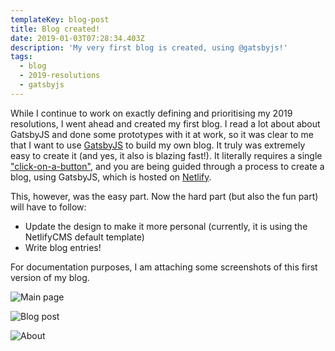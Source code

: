 ```yaml
---
templateKey: blog-post
title: Blog created!
date: 2019-01-03T07:28:34.403Z
description: 'My very first blog is created, using @gatsbyjs!'
tags:
  - blog
  - 2019-resolutions
  - gatsbyjs
---
```

While I continue to work on exactly defining and prioritising my 2019 resolutions, I went ahead and created my first blog. I read a lot about about GatsbyJS and done some prototypes with it at work, so it was clear to me that I want to use [GatsbyJS](https://www.gatsbyjs.org/) to build my own blog. It truly was extremely easy to create it (and yes, it also is blazing fast!). It literally requires a single ["click-on-a-button"](https://github.com/netlify-templates/gatsby-starter-netlify-cms), and you are being guided through a process to create a blog, using GatsbyJS, which is hosted on [Netlify](https://www.netlify.com/).

This, however, was the easy part. Now the hard part (but also the fun part) will have to follow:

* Update the design to make it more personal (currently, it is using the NetlifyCMS default template)
* Write blog entries!

For documentation purposes, I am attaching some screenshots of this first version of my blog.

![Main page](/img/main.png "Main page")

![Blog post](/img/blogpost.png "Blog post")

![About](/img/about.png "About")
